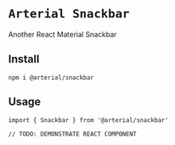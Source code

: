 # `Arterial Snackbar`

Another React Material Snackbar

## Install

```
npm i @arterial/snackbar
```

## Usage

```
import { Snackbar } from '@arterial/snackbar'

// TODO: DEMONSTRATE REACT COMPONENT
```

